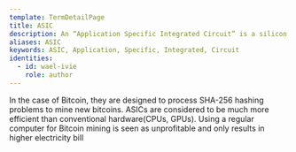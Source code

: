 ```yaml
---
template: TermDetailPage
title: ASIC
description: An “Application Specific Integrated Circuit” is a silicon chip specifically designed to do a single task.
aliases: ASIC
keywords: ASIC, Application, Specific, Integrated, Circuit
identities:
  - id: wael-ivie
    role: author
---
```


In the case of Bitcoin, they are designed to process SHA-256 hashing problems to mine new bitcoins. ASICs are considered to be much more efficient than conventional hardware(CPUs, GPUs). Using a regular computer for Bitcoin mining is seen as unprofitable and only results in higher electricity bill
